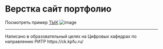 # Верстка сайт портфолио

Посмотреть пример [ТЫК](https://stmkv.github.io/portfolio/)
![image](https://github.com/user-attachments/assets/1c54d344-734e-4325-925d-5579aeba9d8f)

<hr>
Написано в образовательный целях на Цифровых кафедрах по направлению РИТР https://ck.kpfu.ru/
